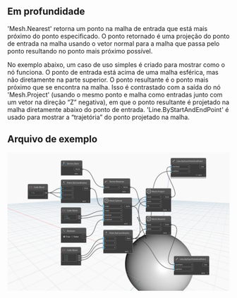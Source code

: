 ## Em profundidade
'Mesh.Nearest' retorna um ponto na malha de entrada que está mais próximo do ponto especificado. O ponto retornado é uma projeção do ponto de entrada na malha usando o vetor normal para a malha que passa pelo ponto resultando no ponto mais próximo possível.

No exemplo abaixo, um caso de uso simples é criado para mostrar como o nó funciona. O ponto de entrada está acima de uma malha esférica, mas não diretamente na parte superior. O ponto resultante é o ponto mais próximo que se encontra na malha. Isso é contrastado com a saída do nó 'Mesh.Project' (usando o mesmo ponto e malha como entradas junto com um vetor na direção “Z” negativa), em que o ponto resultante é projetado na malha diretamente abaixo do ponto de entrada. 'Line.ByStartAndEndPoint' é usado para mostrar a “trajetória” do ponto projetado na malha.

## Arquivo de exemplo

![Example](./Autodesk.DesignScript.Geometry.Mesh.Nearest_img.jpg)
